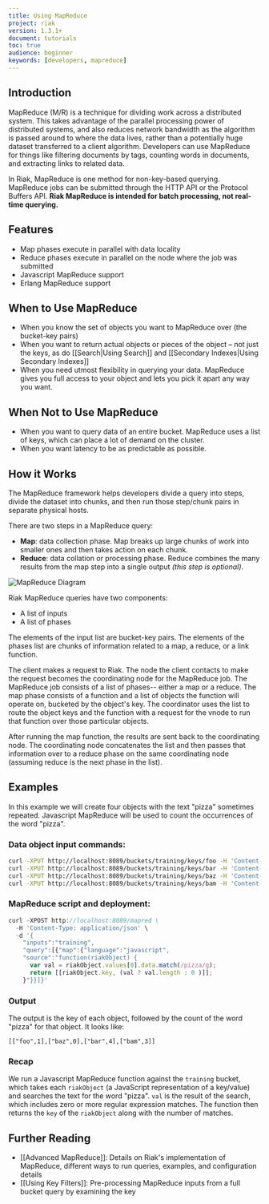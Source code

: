 ```yaml
---
title: Using MapReduce
project: riak
version: 1.3.1+
document: tutorials
toc: true
audience: beginner
keywords: [developers, mapreduce]
---
```


## Introduction

MapReduce (M/R) is a technique for dividing work across a distributed system. This takes advantage of the parallel processing power of distributed systems, and also reduces network bandwidth as the algorithm is passed around to where the data lives, rather than a potentially huge dataset transferred to a client algorithm. Developers can use MapReduce for things like filtering documents by tags, counting words in documents, and extracting links to related data.

In Riak, MapReduce is one method for non-key-based querying. MapReduce jobs can be submitted through the HTTP API or the Protocol Buffers API. **Riak MapReduce is intended for batch processing, not real-time querying.**

## Features

* Map phases execute in parallel with data locality
* Reduce phases execute in parallel on the node where the job was submitted
* Javascript MapReduce support
* Erlang MapReduce support

## When to Use MapReduce

* When you know the set of objects you want to MapReduce over (the bucket-key pairs)
* When you want to return actual objects or pieces of the object – not just the keys, as do [[Search|Using Search]] and [[Secondary Indexes|Using Secondary Indexes]]
* When you need utmost flexibility in querying your data. MapReduce gives you full access to your object and lets you pick it apart any way you want.

## When Not to Use MapReduce

* When you want to query data of an entire bucket. MapReduce uses a list of keys, which can place a lot of demand on the cluster.
* When you want latency to be as predictable as possible.

## How it Works

The MapReduce framework helps developers divide a query into steps, divide the dataset into chunks, and then run those step/chunk pairs in separate physical hosts.

There are two steps in a MapReduce query:

* **Map**: data collection phase. Map breaks up large chunks of work into smaller ones and then takes action on each chunk.
* **Reduce**: data collation or processing phase. Reduce combines the many results from the map step into a single output _(this step is optional)_.

![MapReduce Diagram](/images/MapReduce-diagram.png)

Riak MapReduce queries have two components:

* A list of inputs
* A list of phases

The elements of the input list are bucket-key pairs. The elements of the phases list are chunks of information related to a map, a reduce, or a link function.

The client makes a request to Riak. The node the client contacts to make the request becomes the coordinating node for the MapReduce job. The MapReduce job consists of a list of phases-- either a map or a reduce. The map phase consists of a function and a list of objects the function will operate on, bucketed by the object's key. The coordinator uses the list to route the object keys and the function with a request for the vnode to run that function over those particular objects.

After running the map function, the results are sent back to the coordinating node. The coordinating node concatenates the list and then passes that information over to a reduce phase on the same coordinating node (assuming reduce is the next phase in the list).

## Examples

In this example we will create four objects with the text "pizza" sometimes repeated. Javascript MapReduce will be used to count the occurrences of the word "pizza".

### Data object input commands:

```bash
curl -XPUT http://localhost:8089/buckets/training/keys/foo -H 'Content-Type: text/plain' -d 'pizza data goes here'
curl -XPUT http://localhost:8089/buckets/training/keys/bar -H 'Content-Type: text/plain' -d 'pizza pizza pizza pizza'
curl -XPUT http://localhost:8089/buckets/training/keys/baz -H 'Content-Type: text/plain' -d 'nothing to see here'
curl -XPUT http://localhost:8089/buckets/training/keys/bam -H 'Content-Type: text/plain' -d 'pizza pizza pizza'
```

### MapReduce script and deployment:

```javascript
curl -XPOST http://localhost:8089/mapred \
  -H 'Content-Type: application/json' \
  -d '{
    "inputs":"training",
    "query":[{"map":{"language":"javascript",
    "source":"function(riakObject) {
      var val = riakObject.values[0].data.match(/pizza/g);
      return [[riakObject.key, (val ? val.length : 0 )]];
    }"}}]}'
```

### Output

The output is the key of each  object, followed by the count of the word  "pizza" for that object.  It looks like:

```text
[["foo",1],["baz",0],["bar",4],["bam",3]]
```

### Recap

We run a Javascript MapReduce function against the `training` bucket, which takes each `riakObject` (a JavaScript representation of a key/value) and searches the text for the word "pizza". `val` is the result of the search, which includes zero or more regular expression matches. The function then returns the `key` of the `riakObject` along with the number of matches.


<!-- ## NEED TO ADD
* Errors
* Tombstones
 -->

## Further Reading

* [[Advanced MapReduce]]: Details on Riak's implementation of MapReduce, different ways to run queries, examples, and configuration details
* [[Using Key Filters]]: Pre-processing MapReduce inputs from a full bucket query by examining the key
